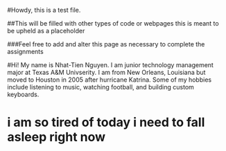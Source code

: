 #Howdy, this is a test file.

##This will be filled with other types of code or webpages this is meant to be upheld as a placeholder

###Feel free to add and alter this page as necessary to complete the assignments

#Hi! My name is Nhat-Tien Nguyen. I am junior technology management major at Texas A&M Univserity. I am from New Orleans, Louisiana but moved to Houston in 2005 after hurricane Katrina. Some of my hobbies include listening to music, watching football, and building custom keyboards. 

# i am so tired of today i need to fall asleep right now
